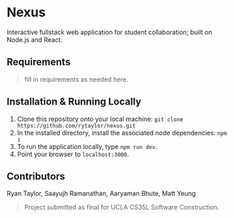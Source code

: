 # Nexus
Interactive fullstack web application for student collaboration; built on Node.js and React.

## Requirements
> fill in requirements as needed here.

## Installation & Running Locally
1. Clone this repository onto your local machine:
`git clone https://github.com/rytaylor/nexus.git`
2. In the installed directory, install the associated node dependencies:
`npm i`
3. To run the application locally, type `npm run dev`.
4. Point your browser to `localhost:3000`.

## Contributors
Ryan Taylor, Saayujh Ramanathan, Aaryaman Bhute, Matt Yeung

> Project submitted as final for UCLA CS35L Software Construction.
